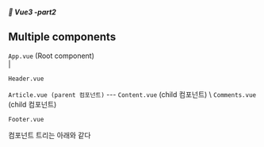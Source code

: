 ##### :cactus: Vue3 -part2
## Multiple components 
 ``` App.vue ```  (Root component)    
     |  
      
 ``` Header.vue  ```  
 
 ``` Article.vue (parent 컴포넌트) ```  ---  ``` Content.vue ``` (child 컴포넌트)
                                      \  ``` Comments.vue ``` (child 컴포넌트)

``` Footer.vue  ```   


컴포넌트 트리는 아래와 같다
